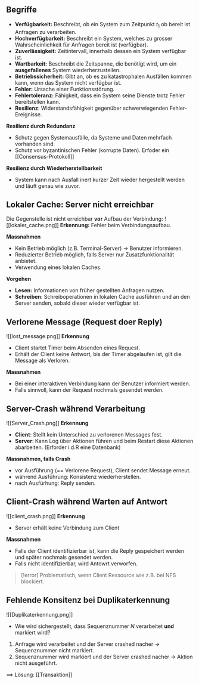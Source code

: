 ## Begriffe
- **Verfügbarkeit:** Beschreibt, ob ein System zum Zeitpunkt $t_{1}$ ob bereit ist Anfragen zu verarbeiten.
- **Hochverfügbarkeit:** Beschreibt ein System, welches zu grosser Wahrscheinlichkeit für Anfragen bereit ist (verfügbar).
- **Zuverlässigkeit:** Zeitintervall, innerhalb dessen ein System verfügbar ist.
- **Wartbarkeit:** Beschreibt die Zeitspanne, die benötigt wird, um ein **ausgefallenes** System wiederherzustellen.
- **Betriebssicherheit:** Gibt an, ob es zu katastrophalen Ausfällen kommen kann, wenn das System nicht verfügbar ist.
- **Fehler:** Ursache einer Funktionsstörung.
- **Fehlertoleranz:** Fähigkeit, dass ein System seine Dienste trotz Fehler bereitstellen kann.
- **Resilienz**: Widerstandsfähigkeit gegenüber schwerwiegenden Fehler-Ereignisse.


**Resilienz durch Redundanz**
- Schutz gegen Systemausfälle, da Systeme und Daten mehrfach vorhanden sind.
- Schutz vor byzantinischen Fehler (korrupte Daten). Erfoder ein [[Consensus-Protokoll]]

**Resilienz durch Wiederherstellbarkeit**
 - System kann nach Ausfall inert kurzer Zeit wieder hergestellt werden und läuft genau wie zuvor.


## Lokaler Cache: Server nicht erreichbar
Die Gegenstelle ist nicht erreichbar **vor** Aufbau der Verbindung:
![[lokaler_cache.png]]
**Erkennung:** Fehler beim Verbindungsaufbau.

**Massnahmen**
- Kein Betrieb möglich (z.B. Terminal-Server) -> Benutzer informieren.
- Reduzierter Betrieb möglich, falls Server nur Zusatzfunktionalität anbietet.
- Verwendung eines lokalen Caches.

**Vorgehen**
- **Lesen:** Informationen von früher gestellten Anfragen nutzen.
- **Schreiben**: Schreiboperationen in lokalen Cache ausführen und an den Server senden, sobald dieser wieder verfügbar ist.


## Verlorene Message (Request doer Reply)
![[lost_message.png]]
**Erkennung**
- Client startet Timer beim Absenden eines Request.
- Erhält der Client keine Antwort, bis der Timer abgelaufen ist, gilt die Message als Verloren.

**Massnahmen**
- Bei einer interaktiven Verbindung kann der Benutzer informiert werden.
- Falls sinnvoll, kann der Request nochmals gesendet werden.

## Server-Crash während Verarbeitung
![[Server_Crash.png]]
**Erkennung**
- **Client**: Stellt kein Unterschied zu verlorenen Messages fest.
- **Server**: Kann Log über Aktionen führen und beim Restart diese Aktionen abarbeiten. (Erforder i.d.R eine Datenbank)

**Massnahmen, falls Crash**
- vor Ausführung (== Verlorene Request), Client sendet Message erneut.
- während Ausführung: Konsistenz wiederherstellen.
- nach Ausfürhung: Reply senden.

## Client-Crash während Warten auf Antwort
![[client_crash.png]]
**Erkennung**
- Server erhält keine Verbindung zum Client

**Massnahmen**
- Falls der Client identifizierbar ist, kann die Reply gespeichert werden und später nochmals gesendet werden.
- Falls nicht identifizierbar, wird Antowrt verworfen.

>[!error]
>Problematisch, wenn Client Ressource wie z.B. bei NFS blockiert.


## Fehlende Konsitenz bei Duplikaterkennung
![[Duplikaterkennung.png]]
- Wie wird sichergestellt, dass Sequenznummer $N$ verarbeitet **und** markiert wird?

1. Anfrage wird verarbeitet und der Server crashed nacher -> Sequenznummer nicht markiert.
2. Sequenznummer wird markiert und der Server crashed nacher -> Aktion nicht ausgeführt.

==> Lösung: [[Transaktion]]